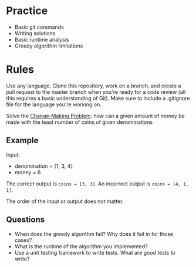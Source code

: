 Practice
========
* Basic git commands
* Writing solutions
* Basic runtime analysis
* Greedy algorithm limitations

Rules
=====
Use any language. Clone this repository, work on a branch, and create a pull request to the master branch when you're ready for a code review (all this requires a basic understanding of Git). Make sure to include a .gitignore file for the language you're working on.

Solve the [Change-Making Problem](http://en.wikipedia.org/wiki/Change-making_problem): how can a given amount of money be made with the least number of coins of given denominations


Example
-------
Input:

* denomination = {1, 3, 4}
* money = 6

The correct output is `coins = [3, 3]`. An incorrect output is `coins = [4, 1, 1]`.

The order of the input or output does not matter.

Questions
---------
* When does the greedy algorithm fail? Why does it fail in for those cases?
* What is the runtime of the algorithm you implemented?
* Use a unit testing framework to write tests. What are good tests to write?